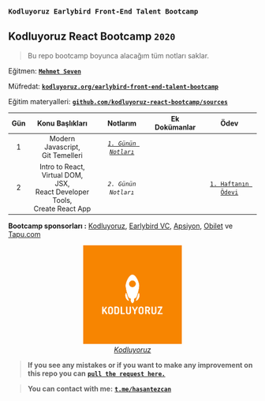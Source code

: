 ### `Kodluyoruz Earlybird Front-End Talent Bootcamp`
## Kodluyoruz React Bootcamp `2020`

> Bu repo bootcamp boyunca alacağım tüm notları saklar.

Eğitmen: [**`Mehmet Seven`**](https://twitter.com/mehmeteseven)

Müfredat: [**`kodluyoruz.org/earlybird-front-end-talent-bootcamp`**](https://www.kodluyoruz.org/bootcamp/istanbul-earlybird-front-end-talent-bootcamp/)

Eğitim materyalleri: [**`github.com/kodluyoruz-react-bootcamp/sources`**](https://github.com/kodluyoruz-react-bootcamp/sources)

|  Gün  |                                      Konu Başlıkları                                      |                  Notlarım                   | Ek Dokümanlar |                                          Ödev                                          |
| :---: | :---------------------------------------------------------------------------------------: | :-----------------------------------------: | :-----------: | :------------------------------------------------------------------------------------: |
|   1   |                           Modern Javascript,<br> Git Temelleri                            | [*`1. Günün Notları`*](/_data/docs/day1.md) |               |                                                                                        |
|   2   | Intro to React,<br> Virtual DOM,<br> JSX,<br> React Developer Tools,<br> Create React App |            *`2. Günün Notları`*             |               | [`1. Haftanın Ödevi`](https://github.com/kodluyoruz-react-bootcamp/odev-1-hasantezcan) |

**Bootcamp sponsorları :** [Kodluyoruz](https://www.kodluyoruz.org/), [Earlybird VC](https://earlybird.com/), [Apsiyon](https://www.apsiyon.com/), [Obilet](Obilet.com) ve [Tapu.com](https://www.tapu.com/)


<p align="center">
	<a href="https://www.kodluyoruz.org/">
		<img alt="kodluyoruz logo" src="_data/images/kodluyoruz-logo.png" width="200">
	</a>
        <br>
		<em><span><a href="https://www.kodluyoruz.org/">Kodluyoruz</a></span></em>	
</p>

> **If you see any mistakes or if you want to make any improvement on this repo you can** [**`pull the request here.`**](https://github.com/hasantezcan/evolutionary-computing/pulls) 

> **You can contact with me:** [**`t.me/hasantezcan`**](https://t.me/hasantezcan)